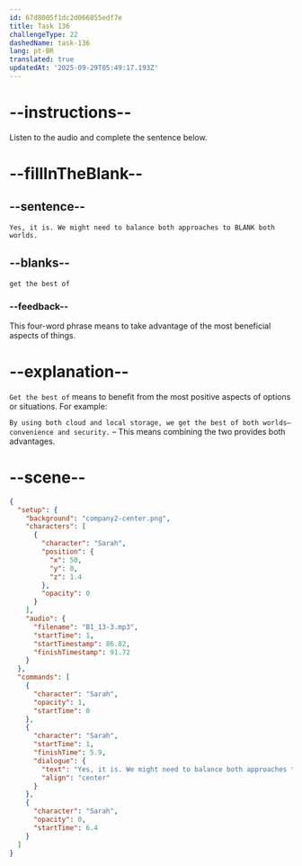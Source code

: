 ```yaml
---
id: 67d8005f1dc2d066055edf7e
title: Task 136
challengeType: 22
dashedName: task-136
lang: pt-BR
translated: true
updatedAt: '2025-09-29T05:49:17.193Z'
---
```


<!-- (Audio) Sarah: Yes, it is. We might need to balance both approaches to get the best of both worlds. -->

# --instructions--

Listen to the audio and complete the sentence below.

# --fillInTheBlank--

## --sentence--

`Yes, it is. We might need to balance both approaches to BLANK both worlds.`

## --blanks--

`get the best of`  

### --feedback--  

This four-word phrase means to take advantage of the most beneficial aspects of things.  

# --explanation--  

`Get the best of` means to benefit from the most positive aspects of options or situations. For example:

`By using both cloud and local storage, we get the best of both worlds—convenience and security.` – This means combining the two provides both advantages.

# --scene--

```json
{
  "setup": {
    "background": "company2-center.png",
    "characters": [
      {
        "character": "Sarah",
        "position": {
          "x": 50,
          "y": 0,
          "z": 1.4
        },
        "opacity": 0
      }
    ],
    "audio": {
      "filename": "B1_13-3.mp3",
      "startTime": 1,
      "startTimestamp": 86.82,
      "finishTimestamp": 91.72
    }
  },
  "commands": [
    {
      "character": "Sarah",
      "opacity": 1,
      "startTime": 0
    },
    {
      "character": "Sarah",
      "startTime": 1,
      "finishTime": 5.9,
      "dialogue": {
        "text": "Yes, it is. We might need to balance both approaches to get the best of both worlds.",
        "align": "center"
      }
    },
    {
      "character": "Sarah",
      "opacity": 0,
      "startTime": 6.4
    }
  ]
}
```
